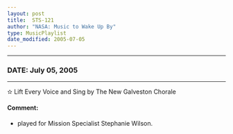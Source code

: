 ```yaml
---
layout: post
title:  STS-121
author: "NASA: Music to Wake Up By"
type: MusicPlaylist
date_modified: 2005-07-05
---
```


----
### DATE: July 05, 2005
----
✫ Lift Every Voice and Sing by The New Galveston Chorale

#### Comment:
* played for Mission Specialist Stephanie Wilson.

